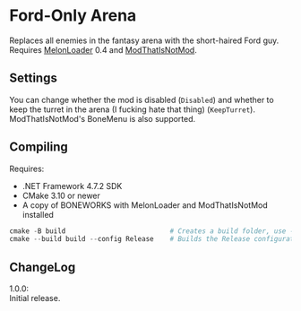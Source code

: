 # Ford-Only Arena
Replaces all enemies in the fantasy arena with the short-haired Ford guy.
Requires [MelonLoader](https://github.com/LavaGang/MelonLoader) 0.4 and [ModThatIsNotMod](https://boneworks.thunderstore.io/package/gnonme/ModThatIsNotMod/).

## Settings
You can change whether the mod is disabled (`Disabled`) and whether to keep the turret in the arena (I fucking hate that thing) (`KeepTurret`).  
ModThatIsNotMod's BoneMenu is also supported.

## Compiling
Requires:
- .NET Framework 4.7.2 SDK
- CMake 3.10 or newer
- A copy of BONEWORKS with MelonLoader and ModThatIsNotMod installed

```ps1
cmake -B build                          # Creates a build folder, use -DBONEWORKS_DIR=<path> if you installed BONEWORKS somewhere outside of C:\Program Files (x86)\Steam\steamapps\common
cmake --build build --config Release    # Builds the Release configuration.
```

## ChangeLog
1.0.0:  
Initial release.
